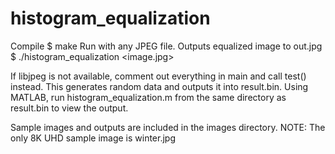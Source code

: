 # histogram_equalization

Compile
  $ make
Run with any JPEG file. Outputs equalized image to out.jpg
  $ ./histogram_equalization <image.jpg>
  
If libjpeg is not available, comment out everything in main and call test() instead.
  This generates random data and outputs it into result.bin. Using MATLAB, run
  histogram_equalization.m from the same directory as result.bin to view the output.
  
Sample images and outputs are included in the images directory.
  NOTE: The only 8K UHD sample image is winter.jpg
